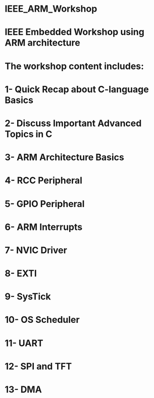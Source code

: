 # IEEE_ARM_Workshop
# IEEE Embedded Workshop using ARM architecture 
# The workshop content includes:
# 1- Quick Recap about C-language Basics
# 2- Discuss Important Advanced Topics in C
# 3- ARM Architecture Basics
# 4- RCC Peripheral
# 5- GPIO Peripheral
# 6- ARM Interrupts
# 7- NVIC Driver
# 8- EXTI
# 9- SysTick
# 10- OS Scheduler
# 11- UART
# 12- SPI and TFT
# 13- DMA
